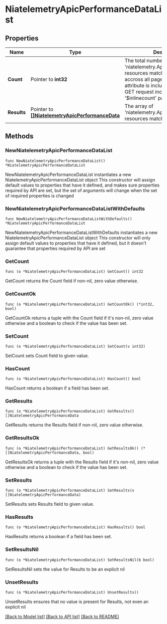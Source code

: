 # NiatelemetryApicPerformanceDataList

## Properties

Name | Type | Description | Notes
------------ | ------------- | ------------- | -------------
**Count** | Pointer to **int32** | The total number of &#39;niatelemetry.ApicPerformanceData&#39; resources matching the request, accross all pages. The &#39;Count&#39; attribute is included when the HTTP GET request includes the &#39;$inlinecount&#39; parameter. | [optional] 
**Results** | Pointer to [**[]NiatelemetryApicPerformanceData**](NiatelemetryApicPerformanceData.md) | The array of &#39;niatelemetry.ApicPerformanceData&#39; resources matching the request. | [optional] 

## Methods

### NewNiatelemetryApicPerformanceDataList

`func NewNiatelemetryApicPerformanceDataList() *NiatelemetryApicPerformanceDataList`

NewNiatelemetryApicPerformanceDataList instantiates a new NiatelemetryApicPerformanceDataList object
This constructor will assign default values to properties that have it defined,
and makes sure properties required by API are set, but the set of arguments
will change when the set of required properties is changed

### NewNiatelemetryApicPerformanceDataListWithDefaults

`func NewNiatelemetryApicPerformanceDataListWithDefaults() *NiatelemetryApicPerformanceDataList`

NewNiatelemetryApicPerformanceDataListWithDefaults instantiates a new NiatelemetryApicPerformanceDataList object
This constructor will only assign default values to properties that have it defined,
but it doesn't guarantee that properties required by API are set

### GetCount

`func (o *NiatelemetryApicPerformanceDataList) GetCount() int32`

GetCount returns the Count field if non-nil, zero value otherwise.

### GetCountOk

`func (o *NiatelemetryApicPerformanceDataList) GetCountOk() (*int32, bool)`

GetCountOk returns a tuple with the Count field if it's non-nil, zero value otherwise
and a boolean to check if the value has been set.

### SetCount

`func (o *NiatelemetryApicPerformanceDataList) SetCount(v int32)`

SetCount sets Count field to given value.

### HasCount

`func (o *NiatelemetryApicPerformanceDataList) HasCount() bool`

HasCount returns a boolean if a field has been set.

### GetResults

`func (o *NiatelemetryApicPerformanceDataList) GetResults() []NiatelemetryApicPerformanceData`

GetResults returns the Results field if non-nil, zero value otherwise.

### GetResultsOk

`func (o *NiatelemetryApicPerformanceDataList) GetResultsOk() (*[]NiatelemetryApicPerformanceData, bool)`

GetResultsOk returns a tuple with the Results field if it's non-nil, zero value otherwise
and a boolean to check if the value has been set.

### SetResults

`func (o *NiatelemetryApicPerformanceDataList) SetResults(v []NiatelemetryApicPerformanceData)`

SetResults sets Results field to given value.

### HasResults

`func (o *NiatelemetryApicPerformanceDataList) HasResults() bool`

HasResults returns a boolean if a field has been set.

### SetResultsNil

`func (o *NiatelemetryApicPerformanceDataList) SetResultsNil(b bool)`

 SetResultsNil sets the value for Results to be an explicit nil

### UnsetResults
`func (o *NiatelemetryApicPerformanceDataList) UnsetResults()`

UnsetResults ensures that no value is present for Results, not even an explicit nil

[[Back to Model list]](../README.md#documentation-for-models) [[Back to API list]](../README.md#documentation-for-api-endpoints) [[Back to README]](../README.md)


